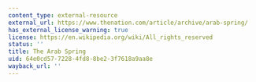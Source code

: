 ```yaml
---
content_type: external-resource
external_url: https://www.thenation.com/article/archive/arab-spring/
has_external_license_warning: true
license: https://en.wikipedia.org/wiki/All_rights_reserved
status: ''
title: The Arab Spring
uid: 64e0cd57-7228-4fd8-8be2-3f7618a9aa8e
wayback_url: ''
---
```

